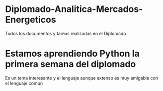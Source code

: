 # Diplomado-Analitica-Mercados-Energeticos
Todos los documentos y tareas realizadas en el Diplomado
# Estamos aprendiendo Python la primera semana del diplomado
Es un tema interesante y el lenguaje aunque extenso es muy amigable con el lenguaje comun
